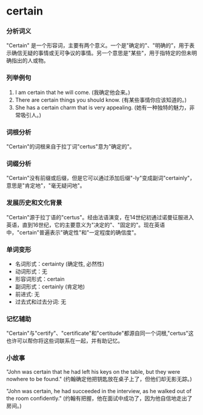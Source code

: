 # certain

### 分析词义

  

"Certain" 是一个形容词，主要有两个意义。一个是"确定的"、"明确的”，用于表示确信无疑的事情或无可争议的事情。另一个意思是"某些"，用于指特定的但未明确指出的人或物。

  

### 列举例句

  

1.  I am certain that he will come. (我确定他会来。)
2.  There are certain things you should know. (有某些事情你应该知道的。)
3.  She has a certain charm that is very appealing. (她有一种独特的魅力，非常吸引人。)

  

### 词根分析

  

"Certain"的词根来自于拉丁词"certus"意为"确定的"。

  

### 词缀分析

  

"Certain"没有前缀或后缀，但是它可以通过添加后缀"-ly"变成副词"certainly"，意思是"肯定地"，"毫无疑问地"。

  

### 发展历史和文化背景

  

"Certain"源于拉丁语的"certus"。经由法语演变，在14世纪初通过诺曼征服进入英语，直到16世纪，它的主要意义为"决定的"、"固定的"。现在英语中，"certain"普遍表示"确定性"和"一定程度的确信度"。

  

### 单词变形

  

*   名词形式：certainty (确定性, 必然性)
*   动词形式：无
*   形容词形式：certain
*   副词形式：certainly (肯定地)
*   前进式: 无
*   过去式和过去分词: 无

  

### 记忆辅助

  

"Certain"与"certify"、"certificate"和"certitude"都源自同一个词根,"certus"这也许可以帮你将这些词联系在一起，并有助记忆。

  

### 小故事

  

"John was certain that he had left his keys on the table, but they were nowhere to be found." (约翰确定他把钥匙放在桌子上了，但他们却无影无踪。)

  

"John was certain, he had succeeded in the interview, as he walked out of the room confidently." (约翰有把握，他在面试中成功了，因为他自信地走出了房间。)
